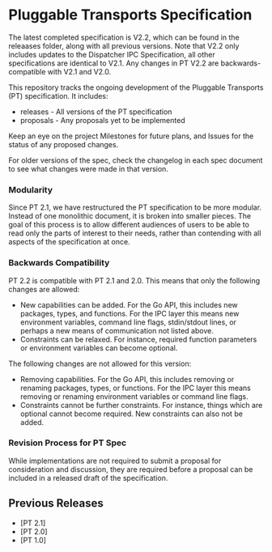 # Pluggable Transports Specification

The latest completed specification is V2.2, which can be found in the releaases folder, along with all previous versions. Note that V2.2 only includes updates to the Dispatcher IPC Specification, all other specifications are identical to V2.1. Any changes in PT V2.2 are backwards-compatible with V2.1 and V2.0.

This repository tracks the ongoing development of the Pluggable Transports (PT) specification. It includes:

* releases - All versions of the PT specification
* proposals - Any proposals yet to be implemented

Keep an eye on the project Milestones for future plans, and Issues for the status of any proposed changes.

For older versions of the spec, check the changelog in each spec document to see what changes were made in that version.


### Modularity

Since PT 2.1, we have restructured the PT specification to be more modular. Instead of one monolithic document, it is broken into smaller pieces. The goal of this process is to allow different audiences of users to be able to read only the parts of interest to their needs, rather than contending with all aspects of the specification at once.

### Backwards Compatibility

PT 2.2 is compatible with PT 2.1 and 2.0. This means that only the following changes are allowed:

- New capabilities can be added. For the Go API, this includes new packages, types, and functions. For the IPC layer this means new environment variables, command line flags, stdin/stdout lines, or perhaps a new means of communication not listed above.
- Constraints can be relaxed. For instance, required function parameters or environment variables can become optional.

The following changes are not allowed for this version:
- Removing capabilities. For the Go API, this includes removing or renaming packages, types, or functions. For the IPC layer this means removing or renaming environment variables or command line flags.
- Constraints cannot be further constraints. For instance, things which are optional cannot become required. New constraints can also not be added.

### Revision Process for PT Spec

While implementations are not required to submit a proposal for consideration and discussion, they are required before a proposal can be included in a released draft of the specification.

## Previous Releases

* [PT 2.1]
* [PT 2.0]
* [PT 1.0]
